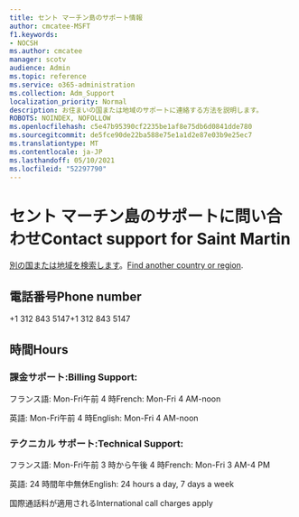 ```yaml
---
title: セント マーチン島のサポート情報
author: cmcatee-MSFT
f1.keywords:
- NOCSH
ms.author: cmcatee
manager: scotv
audience: Admin
ms.topic: reference
ms.service: o365-administration
ms.collection: Adm_Support
localization_priority: Normal
description: お住まいの国または地域のサポートに連絡する方法を説明します。
ROBOTS: NOINDEX, NOFOLLOW
ms.openlocfilehash: c5e47b95390cf2235be1af8e75db6d0841dde780
ms.sourcegitcommit: de5fce90de22ba588e75e1a1d2e87e03b9e25ec7
ms.translationtype: MT
ms.contentlocale: ja-JP
ms.lasthandoff: 05/10/2021
ms.locfileid: "52297790"
---
```

# <a name="contact-support-for-saint-martin"></a><span data-ttu-id="8fcc0-103">セント マーチン島のサポートに問い合わせ</span><span class="sxs-lookup"><span data-stu-id="8fcc0-103">Contact support for Saint Martin</span></span>

<span data-ttu-id="8fcc0-104">[別の国または地域を検索します](../../business-video/get-help-support.md)。</span><span class="sxs-lookup"><span data-stu-id="8fcc0-104">[Find another country or region](../../business-video/get-help-support.md).</span></span>

## <a name="phone-number"></a><span data-ttu-id="8fcc0-105">電話番号</span><span class="sxs-lookup"><span data-stu-id="8fcc0-105">Phone number</span></span>
<span data-ttu-id="8fcc0-106">+1 312 843 5147</span><span class="sxs-lookup"><span data-stu-id="8fcc0-106">+1 312 843 5147</span></span>

## <a name="hours"></a><span data-ttu-id="8fcc0-107">時間</span><span class="sxs-lookup"><span data-stu-id="8fcc0-107">Hours</span></span>
### <a name="billing-support"></a><span data-ttu-id="8fcc0-108">課金サポート:</span><span class="sxs-lookup"><span data-stu-id="8fcc0-108">Billing Support:</span></span>

<span data-ttu-id="8fcc0-109">フランス語: Mon-Fri午前 4 時</span><span class="sxs-lookup"><span data-stu-id="8fcc0-109">French: Mon-Fri 4 AM-noon</span></span>

<span data-ttu-id="8fcc0-110">英語: Mon-Fri午前 4 時</span><span class="sxs-lookup"><span data-stu-id="8fcc0-110">English: Mon-Fri 4 AM-noon</span></span>

### <a name="technical-support"></a><span data-ttu-id="8fcc0-111">テクニカル サポート:</span><span class="sxs-lookup"><span data-stu-id="8fcc0-111">Technical Support:</span></span>

<span data-ttu-id="8fcc0-112">フランス語: Mon-Fri午前 3 時から午後 4 時</span><span class="sxs-lookup"><span data-stu-id="8fcc0-112">French: Mon-Fri 3 AM-4 PM</span></span>

<span data-ttu-id="8fcc0-113">英語: 24 時間年中無休</span><span class="sxs-lookup"><span data-stu-id="8fcc0-113">English: 24 hours a day, 7 days a week</span></span>

<span data-ttu-id="8fcc0-114">国際通話料が適用される</span><span class="sxs-lookup"><span data-stu-id="8fcc0-114">International call charges apply</span></span>
